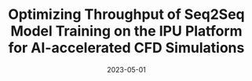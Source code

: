 ---
title: "Optimizing Throughput of Seq2Seq Model Training on the IPU Platform for AI-accelerated CFD Simulations"
collection: publications
permalink: /publication/2023-05-01-Optimizing-Throughput-of-Seq2Seq-Model-Training-on-the-IPU-Platform-for-AI-accelerated-CFD-Simulations
type: "journal"
date: 2023-05-01
venue: '<em>Future Generation Computer Systems</em>(143), pp. 149-162'
paperurl: 'https://doi.org/10.1016/j.future.2023.05.004'
citation: ' P. Rosciszewski,  A. Krzywaniak,  <strong>S. Iserte</strong>,  K. Rojek, and  P. Gepner, &quot;Optimizing Throughput of Seq2Seq Model Training on the IPU Platform for AI-accelerated CFD Simulations.&quot; <em>Future Generation Computer Systems</em>(143), pp. 149-162, May 2023.'
---